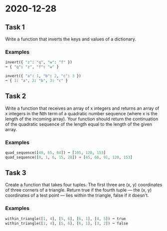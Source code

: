 # 2020-12-28

## Task 1

Write a function that inverts the keys and values of a dictionary.

### Examples

```py
invert({ "z": "q", "w": "f" })
➞ { "q": "z", "f": "w" }

invert({ "a": 1, "b": 2, "c": 3 })
➞ { 1: "a", 2: "b", 3: "c" }
```

## Task 2

Write a function that receives an array of x integers and returns an array of x integers in the Nth term of a quadratic number sequence (where x is the length of the incoming array). Your function should return the continuation of the quadratic sequence of the length equal to the length of the given array.

### Examples

```py
quad_sequence([48, 65, 84]) ➞ [105, 128, 153]
quad_sequence([0, 1, 6, 15, 28]) ➞ [45, 66, 91, 120, 153]
```

## Task 3

Create a function that takes four tuples. The first three are (x, y) coordinates of three corners of a triangle. Return true if the fourth tuple — the (x, y) coordinates of a test point — lies within the triangle, false if it doesn't.

### Examples

```py
within_triangle([1, 4], [5, 6], [6, 1], [4, 5]) ➞ true
within_triangle([1, 4], [5, 6], [6, 1], [3, 2]) ➞ false
```
